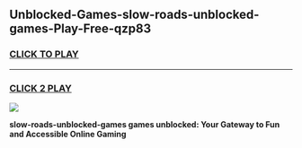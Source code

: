 
## Unblocked-Games-slow-roads-unblocked-games-Play-Free-qzp83
<h3>
<a href="https://premium76.site?title=slow-roads-unblocked-games&ref=17A">CLICK TO PLAY</a></h3>
<hr>

<h3>
<a href="https://premium76.site?title=slow-roads-unblocked-games&ref=17A">CLICK 2 PLAY</a>
  
</h3>

<a href="https://premium76.site?title=slow-roads-unblocked-games&ref=17A"><img src="https://clearcache.store/games.png"></a>


**slow-roads-unblocked-games games unblocked: Your Gateway to Fun and Accessible Online Gaming**
